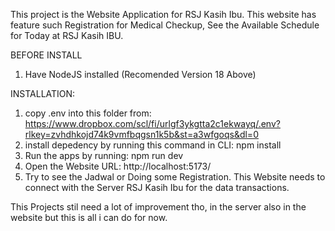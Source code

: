 This project is the Website Application for RSJ Kasih Ibu. This website has feature such Registration for Medical Checkup, See the Available Schedule for Today at RSJ Kasih IBU. 

BEFORE INSTALL
1. Have NodeJS installed (Recomended Version 18 Above)

INSTALLATION:
1. copy .env into this folder from: https://www.dropbox.com/scl/fi/urlgf3ykgtta2c1ekwayq/.env?rlkey=zvhdhkojd74k9vmfbqgsn1k5b&st=a3wfgoqs&dl=0
2. install depedency by running this command in CLI: npm install
3. Run the apps by running: npm run dev
4. Open the Website URL: http://localhost:5173/
5. Try to see the Jadwal or Doing some Registration. This Website needs to connect with the Server RSJ Kasih Ibu for the data transactions.

This Projects stil need a lot of improvement tho, in the server also in the website but this is all i can do for now.